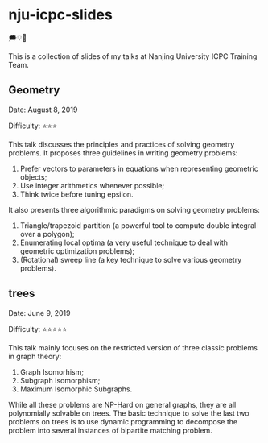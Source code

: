 # nju-icpc-slides

🗯️💡🎈

This is a collection of slides of my talks at Nanjing University ICPC Training Team. 

## Geometry

Date: August 8, 2019

Difficulty: ⭐⭐⭐

This talk discusses the principles and practices of solving geometry problems. It proposes three guidelines in writing geometry problems:

1. Prefer vectors to parameters in equations when representing geometric objects;
2. Use integer arithmetics whenever possible;
3. Think twice before tuning epsilon.

It also presents three algorithmic paradigms on solving geometry problems:

1. Triangle/trapezoid partition (a powerful tool to compute double integral over a polygon);
2. Enumerating local optima (a very useful technique to deal with geometric optimization problems);
3. (Rotational) sweep line (a key technique to solve various geometry problems).

## trees

Date: June 9, 2019

Difficulty: ⭐⭐⭐⭐⭐

This talk mainly focuses on the restricted version of three classic problems in graph theory:

1. Graph Isomorhism;
2. Subgraph Isomorphism;
3. Maximum Isomorphic Subgraphs.

While all these problems are NP-Hard on general graphs, they are all polynomially solvable on trees. The basic technique to solve the last two problems on trees is to use dynamic programming to decompose the problem into several instances of bipartite matching problem.

